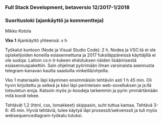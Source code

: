 ### Full Stack Development, betaversio 12/2017-1/2018
### Suoritusloki (ajankäyttö ja kommentteja)
Mikko Kotola

__Vko 1__
Ajankäyttö yhteensä: x h

Työkalut kuntoon (Node ja Visual Studio Code): 2 h.
	Nodea ja VSC:tä ei ole opiskelijoiden koneilla esiasennettuna ja 2017 fuksiläppäreissä käyttäjillä ei ole sudoja. Laitoin cs:n it-tukeen ehdotuksen näiden lisäämisestä esiasennuspakettiin. Sain ohjelmat pyörimään ilman varsinaista asennusta telegram-kanavan kautta saaduilla vinkeillä/ohjeilla.

Vko 1 materiaalin läpi käyminen ensimmäisiin tehtäviin asti 1 h 45 min. 
	Oli hyvin kirjoitettu ja selkeä ja kävi läpi perinteisen web-sovelluksen ja js:llä toteutetun eroja. Katsoin myös js-koodeja tarkemmin ja pyrin ymmärtämään mitä koodi tekee.

Tehtävät 1,2 (html, css, lomakkeet) skippasin, suht tuttua kamaa.
Tehtävä 3-6: 45 min. Hyviä tehtäviä, tulee käytyä läpi prosessit/sekvenssit ja tuli myös websequencediagram-työkalu tutuksi.


